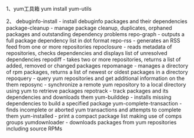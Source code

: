1、yum工具箱
yum install yum-utils

2、
debuginfo-install - install debuginfo packages and their dependencies
package-cleanup - manage package cleanup, duplicates, orphaned packages and outstanding dependency problems
repo-graph - outputs a full package dependency list in dot format
repo-rss - generates an RSS feed from one or more repositories
repoclosure - reads metadata of repositories, checks dependencies and displays list of unresolved dependencies
repodiff - takes two or more repositories, returns a list of added, removed or changed packages
repomanage - manages a directory of rpm packages, returns a list of newest or oldest packages in a directory
repoquery - query yum repositories and get additional information on the them
reposync - synchronize a remote yum repository to a local directory using yum to retrieve packages
repotrack - track packages and its dependencies and downloads them
yum-builddep - installs missing dependencies to build a specified package
yum-complete-transaction - finds incomplete or aborted yum transactions and attempts to complete them
yum-installed - print a compact package list making use of comps groups
yumdownloader - downloads packages from yum repositories including source RPMs